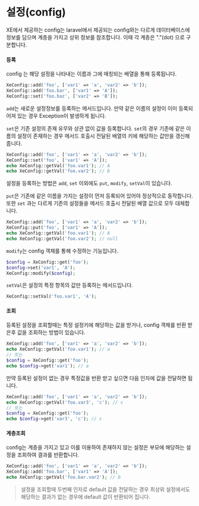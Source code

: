# 설정(config)

XE에서 제공하는 config는 laravel에서 제공되는 config와는 다르게 데이터베이스에 정보를 담으며 계층을 가지고 상위 정보를 참조합니다. 이때 각 계층은 "."(dot) 으로 구분합니다.

#### 등록
config 는 해당 설정을 나타내는 이름과 그에 매칭되는 배열을 통해 등록됩니다.

```php
XeConfig::add('foo', ['var1' => 'a', 'var2' => 'b']);
XeConfig::add('foo.bar', ['var1' => 'A']);
XeConfig::set('foo.baz', ['var2' => 'B']);
```

`add`는 새로운 설정정보를 등록하는 메서드입니다. 만약 같은 이름의 설정이 이미 등록되어져 있는 경우 Exception이 발생하게 됩니다.

`set`은 기존 설정의 존재 유무와 상관 없이 값을 등록합니다. `set`의 경우 기존에 같은 이름의 설정이 존재하는 경우 메서드 호출시 전달된 배열의 키에 해당하는 값만을 갱신해 줍니다.
```php
XeConfig::add('foo', ['var1' => 'a', 'var2' => 'b']);
XeConfig::set('foo', ['var1' => 'A']);
echo XeConfig::getVal('foo.var1'); // A
echo XeConfig::getVal('foo.var2'); // b
```

설정을 등록하는 방법은 `add`, `set` 이외에도 `put`, `modify`, `setVal`이 있습니다.

`put`은 기존에 같은 이름을 가지는 설정이 먼저 등록되어 있어야 정상적으로 동작합니다. 또한 `set` 과는 다르게 기존의 설정들을 메서드 호출시 전달된 배열 값으로 모두 대체합니다.

```php
XeConfig::add('foo', ['var1' => 'a', 'var2' => 'b']);
XeConfig::put('foo', ['var1' => 'A']);
echo XeConfig::getVal('foo.var1'); // A
echo XeConfig::getVal('foo.var2'); // null
```

`modify`는 config 객체를 통해 수정하는 기능입니다.

```php
$config = XeConfig::get('foo');
$config->set('var1', 'A');
XeConfig::modify($config);
```

`setVal`은 설정의 특정 항목의 값만 등록하는 메서드입니다.

```php
XeConfig::setVal('foo.var1', 'A');
```

#### 조회

등록된 설정을 조회할때는 특정 설정키에 해당하는 값을 받거나, config 객체를 반환 받은후 값을 조회하는 방법이 있습니다.

```php
XeConfig::add('foo', ['var1' => 'a', 'var2' => 'b']);
echo XeConfig::getVal('foo.var1'); // a
// 또는
$config = XeConfig::get('foo');
echo $config->get('var1'); // a
```

만약 등록된 설정이 없는 경우 특정값을 반환 받고 싶으면 다음 인자에 값을 전달하면 됩니다.

```php
XeConfig::add('foo', ['var1' => 'a', 'var2' => 'b']);
echo XeConfig::getVal('foo.var3', 'c'); // c
// 또는
$config = XeConfig::get('foo');
echo $config->get('var3', 'c'); // c

```

#### 계층조회
config는 계층을 가지고 있고 이를 이용하여 존재하지 않는 설정은 부모에 해당하는 설정을 조회하여 결과를 반환합니다.

```php
XeConfig::add('foo', ['var1' => 'a', 'var2' => 'b']);
XeConfig::add('foo.bar', ['var1' => 'A']);
echo XeConfig::getVal('foo.bar.var2'); // b
```
> 설정을 조회할때 두번째 인자로 default 값을 전달하는 경우 최상위 설정에서도 해당하는 결과가 없는 경우에 default 값이 반환되어 집니다.

